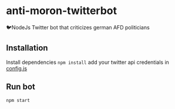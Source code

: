 # anti-moron-twitterbot
🐦NodeJs Twitter bot that criticizes german AFD politicians

## Installation
Install dependencies
`npm install`
add your twitter api credentials in [config.js](https://github.com/devugees/anti-moron-twitterbot/blob/develop/config.js)

## Run bot
`npm start`
